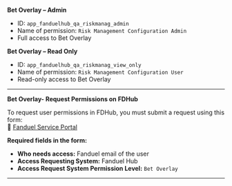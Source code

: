 **Bet Overlay – Admin**

- ID: `app_fanduelhub_qa_riskmanag_admin`
- Name of permission: `Risk Management Configuration Admin `
- Full access to Bet Overlay

**Bet Overlay – Read Only**

- ID: `app_fanduelhub_qa_riskmanag_view_only`
- Name of permission: `Risk Management Configuration User `
- Read-only access to Bet Overlay

---

**Bet Overlay- Request Permissions on FDHub**

To request user permissions in FDHub, you must submit a request using this form:  
🔗 [Fanduel Service Portal](https://fanduel.atlassian.net/servicedesk/customer/portal/50/group/190/create/756)

**Required fields in the form:**

- **Who needs access:** Fanduel email of the user
- **Access Requesting System:** Fanduel Hub
- **Access Request System Permission Level:** `Bet Overlay`

---

